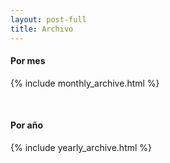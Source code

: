 ```yaml
---
layout: post-full
title: Archivo
---
```

#### Por mes
{% include monthly_archive.html %}

<br/>

#### Por año
{% include yearly_archive.html %}

